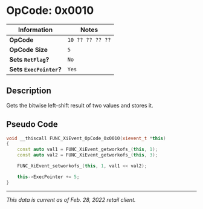 # OpCode: 0x0010

| Information               | Notes |
|---                        |---    |
| **OpCode**                | `10 ?? ?? ?? ??` |
| **OpCode Size**           | `5`   |
| **Sets `RetFlag`?**       | `No`  |
| **Sets `ExecPointer`?**   | `Yes` |

## Description

Gets the bitwise left-shift result of two values and stores it.

## Pseudo Code

```cpp
void __thiscall FUNC_XiEvent_OpCode_0x0010(xievent_t *this)
{
    const auto val1 = FUNC_XiEvent_getworkofs_(this, 1);
    const auto val2 = FUNC_XiEvent_getworkofs_(this, 3);

    FUNC_XiEvent_setworkofs_(this, 1, val1 << val2);

    this->ExecPointer += 5;
}
```

---

_This data is current as of Feb. 28, 2022 retail client._